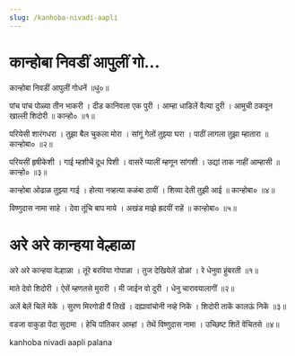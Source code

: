 ```yaml
---
slug: /kanhoba-nivadi-aapli
---
```

# कान्होबा निवडीं आपुलीं गो...

कान्होबा निवडीं आपुलीं गोधनें ॥धु०॥

पांच पांच पोळ्या तीन भाकरी । दीड कानिवला एक पुरी । आम्हा धाडिलें वैल्या दुरी । आमुची ठकवून खाल्ली शिदोरी ॥ कान्हो० ॥१॥

परियेसी शारंगधरा । तुझा बैल चुकला मोरा । सांगूं गेलों तुझ्या घरा । पाठीं लागला तुझा म्हातारा ॥ कान्होबा० ॥२॥

परियसीं हृषीकेशी । गाई म्हशीचें दूध पिशी । वासरें प्यालीं म्हणून सांगशी । उद्यां ताक नाहीं आम्हासी ॥ कान्हो० ॥३॥

कान्होबा ओढाळ तुझ्या गाई । होत्या नव्हत्या कळंबा ठायीं । शिव्या देती तुझी आई ॥ कान्होबा० ॥४॥

विष्णुदास नामा साहे । देवा तूंचि बाप माये । अखंड माझे ह्रदयीं राहें ॥ कान्होबा० ॥५॥



# अरे अरे कान्हया वेल्हाळा 

अरे अरे कान्हया वेल्हाळा । तूंरे बरविया गोपाळा । तुज देखियेलें डोळां । रे धेनुवा हुंबरती ॥१॥

माते देवो शिदोरी । ऐसें म्हणतसे मुरारी । मी जाईन वो दुरी । धेनु चारावयालागीं ॥२॥

अलें बेलें चिलें मेकें । सुरण मिरगोडी पैं तिखें । दह्यावांचोनी नव्हे निकें । शिदोरी ताकें कालऊं निकें ॥३॥

वडजा वाकुडा पेंदा सुदामा । हेचि पांतिकर आम्हां । तेथें विष्णुदास नामा । उच्छिष्ट शितें वेंचितसे ॥४॥



<span class='index-text'> kanhoba nivadi aapli palana</span>